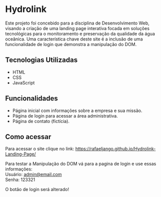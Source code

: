 # Hydrolink

Este projeto foi concebido para a disciplina de Desenvolvimento Web, visando a criação de uma landing page interativa focada em soluções tecnológicas para o monitoramento e preservação da qualidade da água oceânica. Uma característica chave deste site é a inclusão de uma funcionalidade de login que demonstra a manipulação do DOM.

## Tecnologias Utilizadas

- HTML
- CSS
- JavaScript

## Funcionalidades

- Página inicial com informações sobre a empresa e sua missão.
- Página de login para acessar a área administrativa.
- Página de contato (fictícia).

## Como acessar

Para acessar o site clique no link: https://rafaeljango.github.io/Hydrolink-Landing-Page/ <br>

Para testar a Manipulação do DOM vá para a pagina de login e use essas informações:
<br> Usuário: admin@email.com <br>Senha: 123321

O botão de login será alterado!

